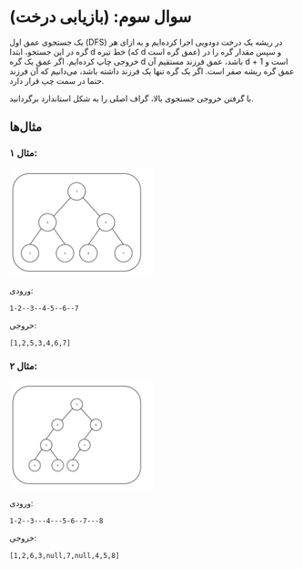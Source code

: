 # سوال سوم: (بازیابی درخت)

یک جستجوی عمق اول (DFS) در ریشه یک درخت دودویی اجرا کرده‌ایم و به ازای هر گره در این جستجو، ابتدا d خط تیره (که d عمق گره است) و سپس مقدار گره را در خروجی چاپ کرده‌ایم. اگر عمق یک گره d باشد، عمق فرزند مستقیم آن d + 1 است و عمق گره ریشه صفر است. اگر یک گره تنها یک فرزند داشته باشد، می‌دانیم که آن فرزند حتما در سمت چپ قرار دارد.

با گرفتن خروجی جستجوی بالا، گراف اصلی را به شکل استاندارد برگردانید.

## مثال‌ها

### مثال ۱:

<img src="./question_3_example_1.png" alt="example_1_image" width="50%"/>

ورودی:

```
1-2--3--4-5--6--7
```

خروجی:

```
[1,2,5,3,4,6,7]
```

### مثال ۲:

<img src="./question_3_example_2.png" alt="example_2_image" width="50%"/>

ورودی:

```
1-2--3---4---5-6--7---8
```

خروجی:

```
[1,2,6,3,null,7,null,4,5,8]
```
